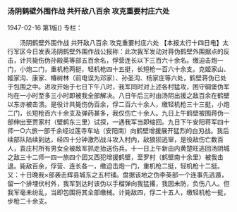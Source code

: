### 汤阴鹤壁外围作战  共歼敌八百余  攻克重要村庄六处

1947-02-16
第1版()
专栏：

　　汤阴鹤壁外围作战
    共歼敌八百余
    攻克重要村庄六处
    【本报太行十四日电】太行军区今日发表汤阴鹤壁外围作战公报称：此次我军发动对蒋伪鹤壁外围据点的反击，计共毙伤伪孙殿英等部五百余名，俘营连长以下三百六十余名。缴迫击炮一门，小炮二门，重机枪两挺，轻机枪四十五挺，长短枪一百六十余支。克姬家山、姬家沟、康家、椿树林（前电误为邓家）、孙圣沟、杨家庄等六处，鹤壁蒋伪已处于包围之中。进攻开始于七日下午八时，我军同时对上述各村猛攻，困守碉堡伪军均在一小时至多三小时即被我全部解决。八日午后三时由汤阴出援之敌百余在鹤壁以东亦被击溃。是役计共毙伤伪百余，俘二百六十余人，缴轻机枪三十三挺，小炮二门，长短枪百六十余支及弹药甚多，我仅伤亡十余人。九日上午鹤壁被围蒋伪一部伸出至贾家村（壁鹤东三里）试探，一遇我军当即缩回。九日下午安阳蒋军四十师一○六旅一部千余经过莲寺车站（安阳南）向鹤壁增援展开猛烈的白刃战。我后续部队陆续到达，经四十分钟激烈战斗攻入村内，敌狼狈逃窜，是役敌伤亡数百人，袁庄村所有男女全被敌军抓走抬送伤兵。十一日上午新由内黄楚旺逃回汤阴城之敌三十二师一四一旅四个团又西犯增援鹤壁，至罗村（鹤壁南十余里）被我击退。毙敌百余，俘营、连长各一，缴迫击炮一门，重机枪二挺，轻机枪十二挺。
    又：十日晚我×部袭击辉县城东之五村铺。盘据该地之伪李英部一个连事先逃遁，留一个排埋伏村外，我军到达时该伪以手榴弹向我猛撂，我因未防，负伤八人。但我军毫未纷乱，当即包围将其全部缴械。计毙敌四，俘二十五人，缴轻机枪一挺，步枪二十余支。
